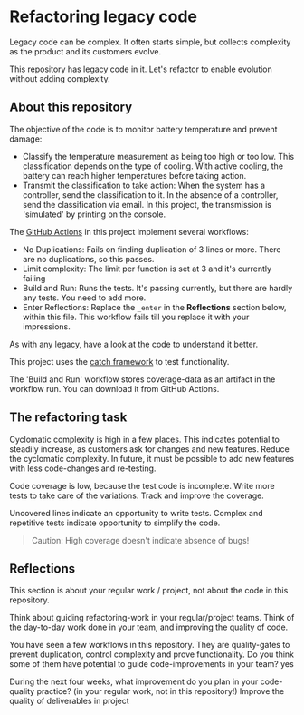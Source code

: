 # Refactoring legacy code

Legacy code can be complex. It often starts simple, but collects complexity as the product and its customers evolve.

This repository has legacy code in it. Let's refactor to enable evolution without adding complexity.

## About this repository

The objective of the code is to monitor battery temperature and prevent damage:

- Classify the temperature measurement as being too high or too low. This classification depends on the type of cooling. With active cooling, the battery can reach higher temperatures before taking action.
- Transmit the classification to take action: When the system has a controller, send the classification to it. In the absence of a controller, send the classification via email. In this project, the transmission is 'simulated' by printing on the console.

The [GitHub Actions](https://docs.github.com/en/actions) in this project implement several workflows:

- No Duplications: Fails on finding duplication of 3 lines or more. There are no duplications, so this passes.
- Limit complexity: The limit per function is set at 3 and it's currently failing
- Build and Run: Runs the tests. It's passing currently, but there are hardly any tests. You need to add more.
- Enter Reflections: Replace the `_enter` in the **Reflections** section below, within this file. This workflow fails till you replace it with your impressions.

As with any legacy, have a look at the code to understand it better.

This project uses the
[catch framework](https://github.com/catchorg/Catch2/blob/master/docs/tutorial.md#top)
to test functionality.

The 'Build and Run' workflow stores coverage-data as an artifact in the workflow run. You can download it from GitHub Actions.

## The refactoring task

Cyclomatic complexity is high in a few places. This indicates potential to steadily increase, as customers ask for changes and new features. Reduce the cyclomatic complexity. In future, it must be possible to add new features with less code-changes and re-testing.

Code coverage is low, because the test code is incomplete. Write more tests to take care of the variations. Track and improve the coverage.

Uncovered lines indicate an opportunity to write tests. Complex and repetitive tests indicate opportunity to simplify the code.

> Caution: High coverage doesn't indicate absence of bugs!

## Reflections

This section is about your regular work / project, not about the code in this repository.

Think about guiding refactoring-work in your regular/project teams. Think of the day-to-day work done in your team, and improving the quality of code.

You have seen a few workflows in this repository. They are quality-gates to prevent duplication, control complexity and prove functionality. Do you think some of them have potential to guide code-improvements in your team? yes

During the next four weeks, what improvement do you plan in your code-quality practice? (in your regular work, not in this repository!)
Improve the quality of deliverables in project
